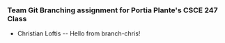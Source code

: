 ### Team Git Branching assignment for Portia Plante's CSCE 247 Class
- Christian Loftis -- Hello from branch-chris!
